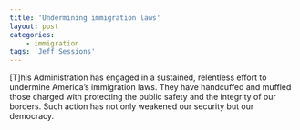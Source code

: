 ```yaml
---
title: 'Undermining immigration laws'
layout: post
categories:
    - immigration
tags: 'Jeff Sessions'
---
```


\[T\]his Administration has engaged in a sustained, relentless effort to undermine America’s immigration laws. They have handcuffed and muffled those charged with protecting the public safety and the integrity of our borders. Such action has not only weakened our security but our democracy.